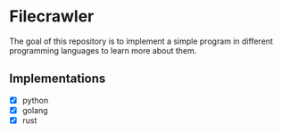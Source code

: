 # Filecrawler

The goal of this repository is to implement a simple program in different programming languages to learn more about them.

## Implementations

- [x] python
- [x] golang
- [x] rust

